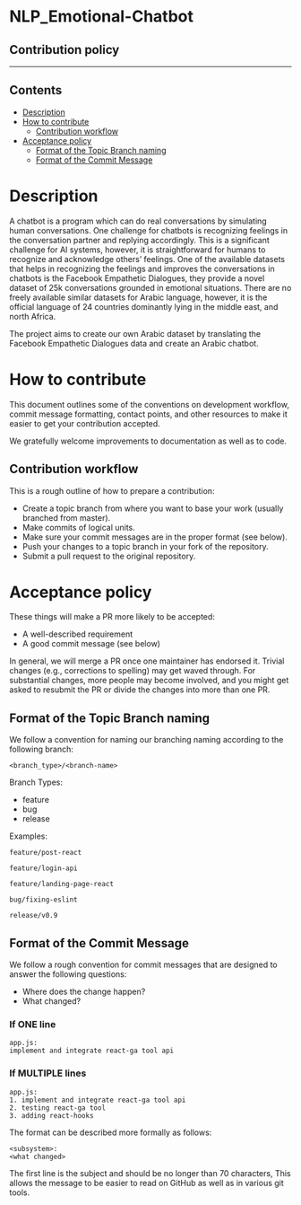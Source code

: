 # NLP_Emotional-Chatbot
## Contribution policy
---
## Contents
* [Description](#Description)
* [How to contribute](#How-to-contribute)
  * [Contribution workflow](#Contribution-workflow)
* [Acceptance policy](#Acceptance-policy)
  * [Format of the Topic Branch naming](#Format-of-the-Topic-Branch-naming)
  * [Format of the Commit Message](#Format-of-the-Commit-Message)

# Description
A chatbot is a program which can do real conversations by simulating human conversations. One challenge for chatbots is recognizing feelings in the conversation partner and replying accordingly. This is a significant challenge for AI systems, however, it is straightforward for humans to recognize and acknowledge others’ feelings. One of the available datasets that helps in recognizing the feelings and improves the conversations in chatbots is the Facebook Empathetic Dialogues, they provide a novel dataset of 25k conversations grounded in emotional situations. There are no freely available similar datasets for Arabic language, however, it is the official language of 24 countries dominantly lying in the middle east, and north Africa. 

The project aims to create our own Arabic dataset by translating the Facebook Empathetic Dialogues data and create an Arabic chatbot.

# How to contribute

This document outlines some of the conventions on development workflow, commit message formatting, contact points, and other resources to make it easier to get your contribution accepted.

We gratefully welcome improvements to documentation as well as to code.

## Contribution workflow

This is a rough outline of how to prepare a contribution:

- Create a topic branch from where you want to base your work (usually branched from master).
- Make commits of logical units.
- Make sure your commit messages are in the proper format (see below).
- Push your changes to a topic branch in your fork of the repository.
- Submit a pull request to the original repository.

# Acceptance policy

These things will make a PR more likely to be accepted:

 * A well-described requirement
 * A good commit message (see below)

In general, we will merge a PR once one maintainer has endorsed it.
Trivial changes (e.g., corrections to spelling) may get waved through.
For substantial changes, more people may become involved, and you might get asked to resubmit the PR or divide the changes into more than one PR.

## Format of the Topic Branch naming 
We follow a convention for naming our branching naming according to the following branch:   

```
<branch_type>/<branch-name>
```

Branch Types: 

- feature
- bug
- release

Examples: 

```
feature/post-react
```

```
feature/login-api
```

```
feature/landing-page-react
```

```
bug/fixing-eslint
```

```
release/v0.9
```


## Format of the Commit Message

We follow a rough convention for commit messages that are designed to answer the following
questions: 

- Where does the change happen?
- What changed?

### If ONE line
```
app.js: 
implement and integrate react-ga tool api
```

### If MULTIPLE lines
```
app.js: 
1. implement and integrate react-ga tool api
2. testing react-ga tool
3. adding react-hooks
```

The format can be described more formally as follows:

```
<subsystem>: 
<what changed>
```

The first line is the subject and should be no longer than 70 characters,  This allows the message to be easier to read on GitHub as well as in various git tools.
